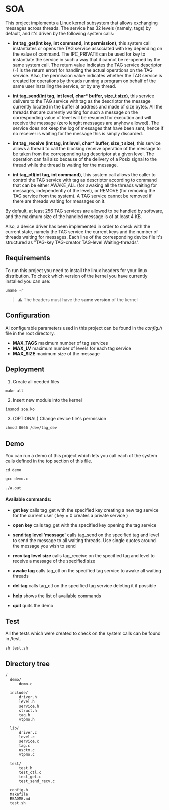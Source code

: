 # SOA
This project implements a Linux kernel subsystem
that allows exchanging messages across threads.
The service has 32 levels (namely, tags) by default,
and it's driven by the following system calls:

* <b>int tag_get(int key, int command, int permission)</b>,
  this system call instantiates or opens the TAG service
  associated with key depending on the value of command.
  The IPC_PRIVATE can be used for key to instantiate the service
  in such a way that it cannot be re-opened by the same system call.
  The return value indicates the TAG service descriptor (-1 is the return error)
  for handling the actual operations on the TAG service.
  Also, the permission value indicates whether the TAG service is created
  for operations by threads running a program on behalf of the same user
  installing the service, or by any thread.
  
* <b>int tag_send(int tag, int level, char* buffer, size_t size)</b>,
  this service delivers to the TAG service with tag as the descriptor the message
  currently located in the buffer at address and made of size bytes.
  All the threads that are currently waiting for such a message on the
  corresponding value of level will be resumed for execution and will receive
  the message (zero lenght messages are anyhow allowed).
  The service does not keep the log of messages that have been sent,
  hence if no receiver is waiting for the message this is simply discarded.
  
* <b>int tag_receive (int tag, int level, char* buffer, size_t size)</b>,
  this service allows a thread to call the blocking receive operation of the message
  to be taken from the corresponding tag descriptor at a given level.
  The operation can fail also because of the delivery of a Posix signal to
  the thread while the thread is waiting for the message.
  
* <b>int tag_ctl(int tag, int command)</b>, this system call allows the caller to
  control the TAG service with tag as descriptor according to command that can be
  either AWAKE_ALL (for awaking all the threads waiting for messages, independently of the level),
  or REMOVE (for removing the TAG service from the system).
  A TAG service cannot be removed if there are threads waiting for messages on it. 

By default, at least 256 TAG services are allowed to be handled by software, and
the maximum size of the handled message is of at least 4 KB.

Also, a device driver has been implemented in order to check with the current state, namely the TAG service
the current keys and the number of threads waiting for messages.
Each line of the corresponding device file it's structured as
"TAG-key TAG-creator TAG-level Waiting-threads".

## Requirements

To run this project you need to install the linux headers for your linux distribution. To check which version
of the kernel you have currently installed you can use:

    uname -r

> :warning: The headers must have the **same version** of the kernel

## Configuration

Al configurable parameters used in this project can be found in the *config.h* file
 in the root directory. 

* **MAX_TAGS** maximum number of tag services
* **MAX_LV** maximum number of levels for each tag service
* **MAX_SIZE** maximum size of the message

## Deployment
1. Create all needed files
```
make all
```
2. Insert new module into the kernel
```
insmod soa.ko
```
3. (OPTIONAL) Change device file's permission
```
chmod 0666 /dev/tag_dev
```

## Demo
You can run a demo of this project which lets you call each of the 
system calls defined in the top section of this file.

    cd demo
    
    gcc demo.c

    ./a.out

#### Available commands:

  * **get key** calls tag_get with the specified key creating a new tag service for the current user ( key = 0 creates a private service )
  
  * **open key** calls tag_get with the specified key opening the tag service

  * **send tag level 'message'** calls tag_send on the specified tag and level to send the message to all waiting threads. Use single quotes around the message you wish to send

  * **recv tag level size** calls tag_receive on the specified tag and level to receive a message of the specified size

  * **awake tag** calls tag_ctl on the specified tag service to awake all waiting threads

  * **del tag** calls tag_ctl on the specified tag service deleting it if possible    

  * **help** shows the list of available commands

  * **quit** quits the demo


## Test
All the tests which were created to check on the system calls can be found in /test.

    sh test.sh

## Directory tree
```
/
  demo/
      demo.c
  
  include/
      driver.h
      level.h
      service.h
      struct.h
      tag.h
      vtpmo.h
  
  lib/
      driver.c
      level.c
      service.c
      tag.c
      usctm.c
      vtpmo.c
  
  test/
      test.h
      test_ctl.c
      test_get.c
      test_send_recv.c
      
  config.h
  Makefile
  README.md
  test.sh
```